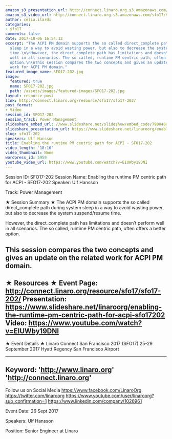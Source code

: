 ```yaml
---
amazon_s3_presentation_url: http://connect.linaro.org.s3.amazonaws.com/sfo17/Presentations/SFO17-202-%20Enable%20the%20runtime%20PM%20centric%20path%20for%20ACPI.pdf
amazon_s3_video_url: http://connect.linaro.org.s3.amazonaws.com/sfo17/Videos/SFO17-202%20Enabling%20the%20runtime%20PM%20centric%20path%20for%20ACPI.mp4
author: celia.ilardi
categories:
- sfo17
comments: false
date: 2017-10-06 16:54:12
excerpt: "The ACPI PM domain supports the so called direct_complete path during system
  sleep in a way to avoid wasting power, but also to decrease the system suspend/resume
  time.\n\nHowever, the direct_complete path has limitations and doesn\u2019t perform
  well in all scenarios. The so called, runtime PM centric path, often offers a better
  option.\n\nThis session compares the two concepts and gives an update on the related
  work for ACPI PM domain."
featured_image_name: SFO17-202.jpg
image:
  featured: true
  name: SFO17-202.jpg
  path: /assets/images/featured-images/SFO17-202.jpg
layout: resource-post
link: http://connect.linaro.org/resource/sfo17/sfo17-202/
post_format:
- Video
session_id: SFO17-202
session_track: Power Management
slideshare_embed_url: //www.slideshare.net/slideshow/embed_code/79884895
slideshare_presentation_url: https://www.slideshare.net/linaroorg/enabling-the-runtime-pm-centric-path-for-acpi-sfo17202
slug: sfo17-202
speakers: Ulf Hansson
title: Enabling the runtime PM centric path for ACPI - SFO17-202
video_length: '18:16'
video_thumbnail: None
wordpress_id: 5959
youtube_video_url: https://www.youtube.com/watch?v=EIUWby19DNI
---
```


Session ID: SFO17-202
Session Name: Enabling the runtime PM centric path for ACPI - SFO17-202
Speaker: Ulf Hansson 

Track: Power Management


★ Session Summary ★
The ACPI PM domain supports the so called direct_complete path during system sleep in a way to avoid wasting power, but also to decrease the system suspend/resume time.

However, the direct_complete path has limitations and doesn’t perform well in all scenarios. The so called, runtime PM centric path, often offers a better option.

This session compares the two concepts and gives an update on the related work for ACPI PM domain.
---------------------------------------------------
★ Resources ★
Event Page: http://connect.linaro.org/resource/sfo17/sfo17-202/
Presentation: https://www.slideshare.net/linaroorg/enabling-the-runtime-pm-centric-path-for-acpi-sfo17202
Video: https://www.youtube.com/watch?v=EIUWby19DNI
 ---------------------------------------------------

★ Event Details ★
Linaro Connect San Francisco 2017 (SFO17)
25-29 September 2017
Hyatt Regency San Francisco Airport

---------------------------------------------------
Keyword: 
'http://www.linaro.org'
'http://connect.linaro.org'
---------------------------------------------------
Follow us on Social Media
https://www.facebook.com/LinaroOrg
https://twitter.com/linaroorg
https://www.youtube.com/user/linaroorg?sub_confirmation=1
https://www.linkedin.com/company/1026961

Event Date: 26 Sept 2017

Speakers: Ulf Hansson

Position: Senior Engineer at Linaro